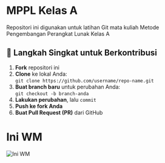 # MPPL Kelas A
Repositori ini digunakan untuk latihan Git mata kuliah Metode Pengembangan Perangkat Lunak Kelas A

## 📌 Langkah Singkat untuk Berkontribusi

1. **Fork** repositori ini
2. **Clone** ke lokal Anda:  
   `git clone https://github.com/username/repo-name.git`
3. **Buat branch baru** untuk perubahan Anda:  
   `git checkout -b branch-anda`
4. **Lakukan perubahan**, lalu `commit`
5. **Push ke fork Anda**
6. **Buat Pull Request (PR)** dari GitHub

# Ini WM
![Ini WM][wm]

[wm]: https://teknohole.com/static/assets/images/Teknohole.png